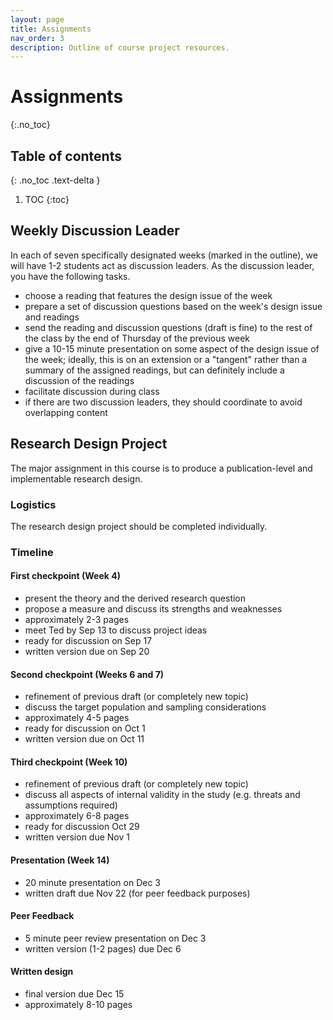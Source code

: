 ```yaml
---
layout: page
title: Assignments
nav_order: 3
description: Outline of course project resources.
---
```


# Assignments
{:.no_toc}

## Table of contents
{: .no_toc .text-delta }

1. TOC
{:toc}

## Weekly Discussion Leader
In each of seven specifically designated weeks (marked in the outline), we will have 1-2 students act as discussion leaders. As the discussion leader, you have the following tasks.
- choose a reading that features the design issue of the week
- prepare a set of discussion questions based on the week's design issue and readings
- send the reading and discussion questions (draft is fine) to the rest of the class by the end of Thursday of the previous week
- give a 10-15 minute presentation on some aspect of the design issue of the week; ideally, this is on an extension or a "tangent" rather than a summary of the assigned readings, but can definitely include a discussion of the readings
- facilitate discussion during class
- if there are two discussion leaders, they should coordinate to avoid overlapping content

## Research Design Project
The major assignment in this course is to produce a publication-level and implementable research design.

### Logistics
The research design project should be completed individually.

### Timeline
#### First checkpoint (Week 4)
- present the theory and the derived research question
- propose a measure and discuss its strengths and weaknesses
- approximately 2-3 pages
- meet Ted by Sep 13 to discuss project ideas
- ready for discussion on Sep 17
- written version due on Sep 20

#### Second checkpoint (Weeks 6 and 7)
- refinement of previous draft (or completely new topic)
- discuss the target population and sampling considerations
- approximately 4-5 pages
- ready for discussion on Oct 1
- written version due on Oct 11

#### Third checkpoint (Week 10)
- refinement of previous draft (or completely new topic)
- discuss all aspects of internal validity in the study (e.g. threats and assumptions required)
- approximately 6-8 pages
- ready for discussion Oct 29
- written version due Nov 1

#### Presentation (Week 14)
- 20 minute presentation on Dec 3
- written draft due Nov 22 (for peer feedback purposes)

#### Peer Feedback
- 5 minute peer review presentation on Dec 3
- written version (1-2 pages) due Dec 6

#### Written design
- final version due Dec 15
- approximately 8-10 pages
